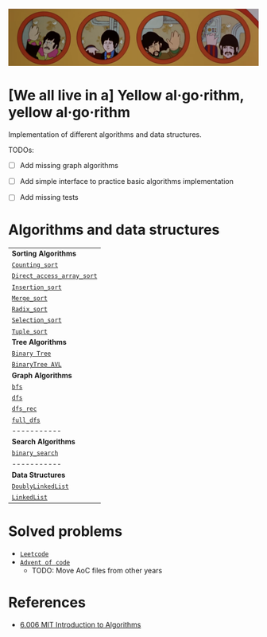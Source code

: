 ![](res/yellow_submarine.png)

# [We all live in a] Yellow al·go·rithm, yellow al·go·rithm

Implementation of different algorithms and data structures.

TODOs:
- [ ] Add missing graph algorithms
- [ ] Add simple interface to practice basic algorithms implementation
- [ ] Add missing tests


# Algorithms and data structures
| |
| ---------- |
| **Sorting Algorithms** |
| [`Counting_sort`](https://github.com/tgadeliya/yellow_algorithm/blob/main/src/yellow_algorithm/implementations/counting_sort.py) |
| [`Direct_access_array_sort`](https://github.com/tgadeliya/yellow_algorithm/blob/main/src/yellow_algorithm/implementations/daa_sort.py) |
| [`Insertion_sort`](https://github.com/tgadeliya/yellow_algorithm/blob/main/src/yellow_algorithm/implementations/insertion_sort.py) |
| [`Merge_sort`](https://github.com/tgadeliya/yellow_algorithm/blob/main/src/yellow_algorithm/implementations/merge_sort.py) |
| [`Radix_sort`](https://github.com/tgadeliya/yellow_algorithm/blob/main/src/yellow_algorithm/implementations/radix_sort.py) |
| [`Selection_sort`](https://github.com/tgadeliya/yellow_algorithm/blob/main/src/yellow_algorithm/implementations/selection_sort.py) |
| [`Tuple_sort`](https://github.com/tgadeliya/yellow_algorithm/blob/main/src/yellow_algorithm/implementations/tuple_sort.py) |
| **Tree Algorithms** |
| [`Binary Tree`](https://github.com/tgadeliya/yellow_algorithm/blob/main/src/yellow_algorithm/implementations/binary_tree.py) |
| [`BinaryTree AVL`](https://github.com/tgadeliya/yellow_algorithm/blob/main/src/yellow_algorithm/implementations/avl_tree.py) |
| **Graph Algorithms** |
| [`bfs`](https://github.com/tgadeliya/yellow_algorithm/blob/main/src/yellow_algorithm/implementations/graphs/bfs.py) |
| [`dfs`](https://github.com/tgadeliya/yellow_algorithm/blob/main/src/yellow_algorithm/implementations/graphs/dfs.py) |
| [`dfs_rec`](https://github.com/tgadeliya/yellow_algorithm/blob/main/src/yellow_algorithm/implementations/graphs/dfs.py) |
| [`full_dfs`](https://github.com/tgadeliya/yellow_algorithm/blob/main/src/yellow_algorithm/implementations/graphs/full_dfs.py) |
|-----------|
| **Search Algorithms** |
| [`binary_search`](https://github.com/tgadeliya/yellow_algorithm/blob/main/src/yellow_algorithm/implementations/binary_search.py) |
|-----------|
| **Data Structures** |
| [`DoublyLinkedList`](https://github.com/tgadeliya/yellow_algorithm/blob/main/src/yellow_algorithm/implementations/doubly_linked_list.py) |
| [`LinkedList`](https://github.com/tgadeliya/yellow_algorithm/blob/main/src/yellow_algorithm/implementations/linked_list.py) |

# Solved problems

- [`Leetcode`](https://github.com/tgadeliya/yellow_algorithm/tree/main/problems/leetcode)
- [`Advent of code`](https://github.com/tgadeliya/yellow_algorithm/tree/main/problems/advent_of_code)
  - TODO: Move AoC files from other years

# References
- [6.006 MIT Introduction to Algorithms](https://ocw.mit.edu/courses/6-006-introduction-to-algorithms-spring-2020/) 

